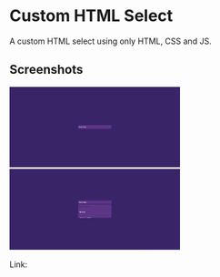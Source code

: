 # Custom HTML Select

A custom HTML select using only HTML, CSS and JS.


## Screenshots
<img src="./public/screenshots/screenshot-1.png" alt="Screenshot 1" width="300">
<img src="./public/screenshots/screenshot-2.png" alt="Screenshot 2" width="300">

Link: 